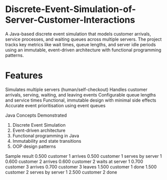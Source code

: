 # Discrete-Event-Simulation-of-Server-Customer-Interactions
A Java-based discrete event simulation that models customer arrivals, service processes, and waiting queues across multiple servers. The project tracks key metrics like wait times, queue lengths, and server idle periods using an immutable, event-driven architecture with functional programming patterns.

# Features
Simulates multiple servers (human/self-checkout)
Handles customer arrivals, serving, waiting, and leaving events
Configurable queue lengths and service times
Functional, immutable design with minimal side effects
Accurate event prioritisation using event queues

Java Concepts Demonstrated
1. Discrete Event Simulation
2. Event-driven architecture
3. Functional programming in Java
4. Immutability and state transitions
5. OOP design patterns


Sample result
0.500 customer 1 arrives
0.500 customer 1 serves by server 1
0.600 customer 2 arrives
0.600 customer 2 waits at server 1
0.700 customer 3 arrives
0.700 customer 3 leaves
1.500 customer 1 done
1.500 customer 2 serves by server 1
2.500 customer 2 done
